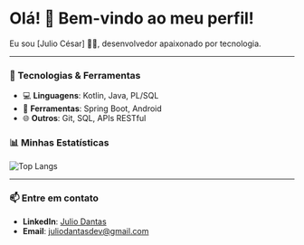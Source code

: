 # Olá! 👋 Bem-vindo ao meu perfil!

  Eu sou [Julio César] 👨‍💻, desenvolvedor apaixonado por tecnologia. 

---

### 🚀 Tecnologias & Ferramentas

- 💻 **Linguagens**:  Kotlin, Java, PL/SQL 
- 🔧 **Ferramentas**: Spring Boot, Android
- 🌐 **Outros**: Git, SQL, APIs RESTful  


### 📊 Minhas Estatísticas

![Top Langs](https://github-readme-stats.vercel.app/api/top-langs/?username=DantasJulio&layout=compact&theme=radical)

---

### 📫 Entre em contato

- **LinkedIn**: [Julio Dantas](https://www.linkedin.com/in/julio-dantas-0a9665109)  
- **Email**: juliodantasdev@gmail.com
